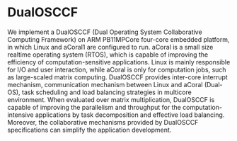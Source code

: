 DualOSCCF
=========

We implement a DualOSCCF (Dual Operating System Collaborative Computing Framework) on ARM PB11MPCore four-core embedded platform, in which Linux and aCoral1 are configured to run. aCoral is a small size realtime operating system (RTOS), which is capable of improving the efficiency of computation-sensitive applications. Linux is mainly responsible for I/O and user interaction, while aCoral is only for computation jobs, such as large-scaled matrix computing. DualOSCCF provides inter-core interrupt mechanism, communication mechanism between Linux and aCoral (Dual-OS), task scheduling and load balancing strategies in multicore environment. When evaluated over matrix multiplication, DualOSCCF is capable of improving the parallelism and throughput for the computation-intensive applications by task decomposition and effective load balancing. Moreover, the collaborative mechanisms provided by DualOSCCF specifications can simplify the application development.
